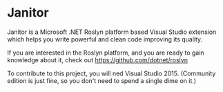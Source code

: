 # Janitor
Janitor is a Microsoft .NET Roslyn platform based Visual Studio extension which helps you write powerful and clean code improving its quality.

If you are interested in the Roslyn platform, and you are ready to gain knowledge about it, check out https://github.com/dotnet/roslyn

To contribute to this project, you will ned Visual Studio 2015. (Community edition is just fine, so you don't need to spend a single dime on it.)
